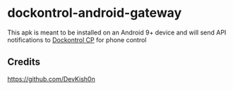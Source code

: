# dockontrol-android-gateway

This apk is meant to be installed on an Android 9+ device and will send API notifications to [Dockontrol CP](https://github.com/michnovka/dockontrol) for phone control


## Credits

https://github.com/DevKish0n
